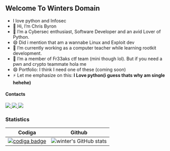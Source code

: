 ## Welcome To Winters Domain

<!--
**W1nterFr3ak/W1nterFr3ak** is a ✨ _special_ ✨ repository because its `README.md` (this file) appears on your GitHub profile.

Here are some ideas to get you started:

- 🔭 I’m currently working on ...
- 🌱 I’m currently learning ...
- 👯 I’m looking to collaborate on ...
- 🤔 I’m looking for help with ...
- 💬 Ask me about ...
- 📫 How to reach me: ...
- 😄 Pronouns: ...
- ⚡ Fun fact: ...
-->

- I love python and Infosec 
- 👋 Hi, I’m Chris Byron
- 👀 I’m a Cybersec enthusiast, Software Developer and an avid Lover of Python.
- 😄 Did i mention that am a wannabe Linux and Exploit dev 
- 🌱 I’m currently working as a computer teacher while learning rootkit development.
- 💞️ I’m a member of Fr33aks ctf team (mini though lol). But if you need a pwn and crypto teammate hola me 
- 😄 Portfolio: I think I need one of these (coming soon)
- ⚡ Let me emphasize on this: **I Love python(i guess thats why am single hehehe)**
#### Contacts
<a href="mailto:byronchris25@gmail.com">
<img src="https://img.shields.io/badge/Gmail-D14836?style=for-the-badge&logo=gmail&logoColor=white" />
</a>
<a href="https://wa.me/+254741106971">
<img src="https://img.shields.io/badge/WhatsApp-25D366?style=for-the-badge&logo=whatsapp&logoColor=white"/>
</a>
<a href="https://www.linkedin.com/in/chris-byron-93283716a/">
<img src="https://img.shields.io/badge/LinkedIn-0077B5?style=for-the-badge&logo=linkedin&logoColor=white"/>
</a>

### Statistics

| Codiga | Github |
| ------------- | ------------- |
| <a href="https://app.codiga.io/public/user/github/W1nterFr3ak"><img src="https://api.codiga.io/public/badge/user/github/W1nterFr3ak?style=light" alt="codiga badge" /></a> | ![winter's GitHub stats](https://github-readme-stats.vercel.app/api?username=W1nterFr3ak) |






